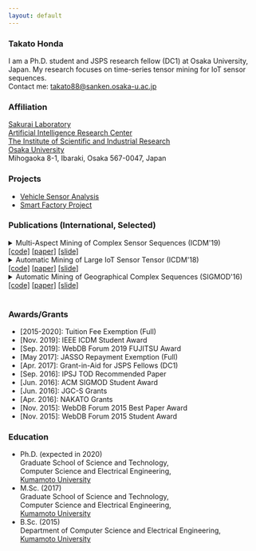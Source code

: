 ```yaml
---
layout: default
---
```


### Takato Honda
I am a Ph.D. student and JSPS research fellow (DC1) at Osaka University, Japan. My research focuses on time-series tensor mining for IoT sensor sequences.  
Contact me: <takato88@sanken.osaka-u.ac.jp>  

### Affiliation
[Sakurai Laboratory](https://www.dm.sanken.osaka-u.ac.jp)  
[Artificial Intelligence Research Center](https://www.sanken.osaka-u.ac.jp/organization/ai_center/)  
[The Institute of Scientific and Industrial Research](https://www.sanken.osaka-u.ac.jp/en/)  
[Osaka University](https://www.osaka-u.ac.jp/en/index.html)  
Mihogaoka 8-1, Ibaraki, Osaka 567-0047, Japan  

### Projects
- [Vehicle Sensor Analysis](https://www.dm.sanken.osaka-u.ac.jp/industry/project_vehicle/)  
- [Smart Factory Project](https://www.dm.sanken.osaka-u.ac.jp/industry/project_smart/)  

### Publications (International, Selected)
<details>
<summary>
Multi-Aspect Mining of Complex Sensor Sequences (ICDM'19)<br>
<a href="https://github.com/TakatoHonda/CubeMarker">[code]</a>
<a href="https://github.com/TakatoHonda/CubeMarker">[paper]</a>
<a href="https://github.com/TakatoHonda/CubeMarker">[slide]</a>
</summary>
Takato Honda, Yasuko Matsubara, Ryo Neyama, Mutsumi Abe, Yasushi Sakurai: <u>``Multi-Aspect Mining of Complex Sensor Sequences”</u>, IEEE International Conference on Data Mining (ICDM), Beijing, China, November 8-11, 2019 (Full paper) (Acceptance ratio 9.08%) (to appear).
</details>

<details>
<summary>
Automatic Mining of Large IoT Sensor Tensor (ICDM'18)<br>
<a href="https://ieeexplore.ieee.org/document/8637498">[code]</a>
<a href="https://ieeexplore.ieee.org/document/8637498">[paper]</a>
<a href="https://ieeexplore.ieee.org/document/8637498">[slide]</a>
</summary>
Takato Honda, Yasuko Matsubara, Yasushi Sakurai: <u>``Automatic Mining of Large IoT Sensor Tensor"</u>, IEEE International Conference on Data Mining (ICDM) Ph.D. Forum, Singapore, November 17-20, 2018.
</details>

<details>
<summary>
Automatic Mining of Geographical Complex Sequences (SIGMOD'16)<br>
<a href="https://dl.acm.org/citation.cfm?doid=2926693.2929903">[code]</a>
<a href="https://dl.acm.org/citation.cfm?doid=2926693.2929903">[paper]</a>
<a href="https://dl.acm.org/citation.cfm?doid=2926693.2929903">[slide]</a>
</summary>
Takato Honda: <u>``TrailMarker: Automatic Mining of Geographical Complex Sequences"</u>, ACM SIGMOD International Conference on Management of Data (SIGMOD), Ph.D. Symposium, San Francisco, USA, June 2016. 
</details><br>

### Awards/Grants
- \[2015-2020\]: Tuition Fee Exemption (Full)  
- \[Nov. 2019\]: IEEE ICDM Student Award  
- \[Sep. 2019\]: WebDB Forum 2019 FUJITSU Award  
- \[May  2017\]: JASSO Repayment Exemption (Full)  
- \[Apr. 2017\]: Grant-in-Aid for JSPS Fellows (DC1)  
- \[Sep. 2016\]: IPSJ TOD Recommended Paper  
- \[Jun. 2016\]: ACM SIGMOD Student Award  
- \[Jun. 2016\]: JGC-S Grants  
- \[Apr. 2016\]: NAKATO Grants  
- \[Nov. 2015\]: WebDB Forum 2015 Best Paper Award  
- \[Nov. 2015\]: WebDB Forum 2015 Student Award  

### Education
- Ph.D. (expected in 2020)  
    Graduate School of Science and Technology,  
    Computer Science and Electrical Engineering,  
    [Kumamoto University](https://www.kumamoto-u.ac.jp/)
- M.Sc. (2017)  
    Graduate School of Science and Technology,  
    Computer Science and Electrical Engineering,  
    [Kumamoto University](https://www.kumamoto-u.ac.jp/)
- B.Sc. (2015)  
    Department of Computer Science and Electrical Engineering,  
    [Kumamoto University](https://www.kumamoto-u.ac.jp/)


